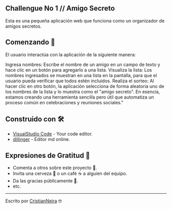 ﻿## Challengue No 1 // Amigo Secreto

Esta es una pequeña aplicación web que funciona como un organizador de amigos secretos. 

## Comenzando 🚀

El usuario interactúa con la aplicación de la siguiente manera:

Ingresa nombres: Escribe el nombre de un amigo en un campo de texto y hace clic en un botón para agregarlo a una lista.
Visualiza la lista: Los nombres ingresados se muestran en una lista en la pantalla, para que el usuario pueda verificar que todos estén incluidos.
Realiza el sorteo: Al hacer clic en otro botón, la aplicación selecciona de forma aleatoria uno de los nombres de la lista y lo muestra como el "amigo secreto".
En esencia, estamos creando una herramienta sencilla pero útil que automatiza un proceso común en celebraciones y reuniones sociales."


## Construido con 🛠️

* [VisualStudio Code](https://code.visualstudio.com/) - Your code editor.
* [dillinger](https://dillinger.io/) - Editor md online.

## Expresiones de Gratitud 🎁

* Comenta a otros sobre este proyecto 📢.
* Invita una cerveza 🍺 o un café ☕ a alguien del equipo. 
* Da las gracias públicamente 🙌.
* etc.



---
Escrito por  [CristianNeira](https://github.com/DoppelGanger11) 🤓
